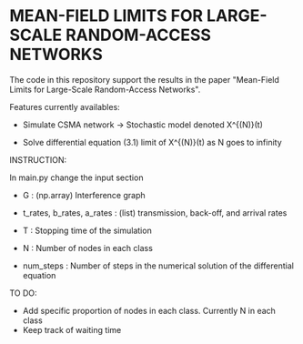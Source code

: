 # MEAN-FIELD LIMITS FOR LARGE-SCALE RANDOM-ACCESS NETWORKS

The code in this repository support the results in the paper "Mean-Field Limits for Large-Scale Random-Access Networks".

Features currently availables:

- Simulate CSMA network -> Stochastic model denoted X^{(N)}(t)

- Solve differential equation (3.1) limit of X^{(N)}(t) as N goes to infinity 

INSTRUCTION:

In main.py change the input section

- G : (np.array) Interference graph
- t_rates, b_rates, a_rates : (list) transmission, back-off, and arrival rates
- T : Stopping time of the simulation

- N : Number of nodes in each class
- num_steps : Number of steps in the numerical solution of the differential equation

TO DO:

- Add specific proportion of nodes in each class. Currently N in each class
- Keep track of waiting time


